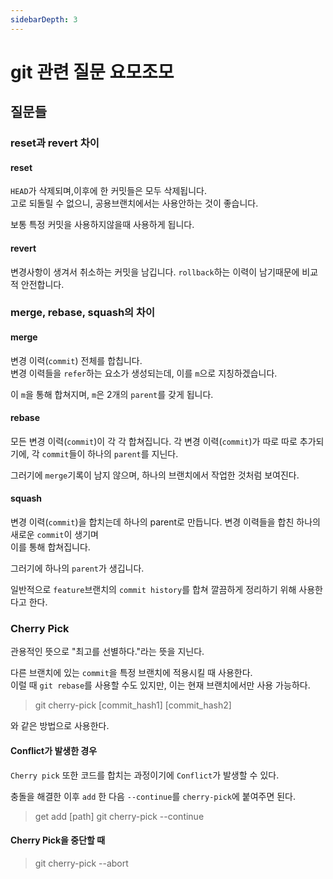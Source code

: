 ```yaml
---
sidebarDepth: 3
---
```


# git 관련 질문 요모조모

## 질문들

### reset과 revert 차이

<Detail>

#### reset

`HEAD`가 삭제되며,이후에 한 커밋들은 모두 삭제됩니다.  
고로 되돌릴 수 없으니, 공용브랜치에서는 사용안하는 것이 좋습니다.

보통 특정 커밋을 사용하지않을때 사용하게 됩니다.

#### revert

변경사항이 생겨서 취소하는 커밋을 남깁니다.
`rollback`하는 이력이 남기때문에 비교적 안전합니다.

</Detail>

### merge, rebase, squash의 차이

<Detail>

#### merge

변경 이력(`commit`) 전체를 합칩니다.  
변경 이력들을 `refer`하는 요소가 생성되는데, 이를 `m`으로 지칭하겠습니다.

이 `m`을 통해 합쳐지며, `m`은 2개의 `parent`를 갖게 됩니다.

#### rebase

모든 변경 이력(`commit`)이 각 각 합쳐집니다.
각 변경 이력(`commit`)가 따로 따로 추가되기에, 각 `commit`들이 하나의 `parent`를 지닌다.

그러기에 `merge`기록이 남지 않으며, 하나의 브랜치에서 작업한 것처럼 보여진다.

#### squash

변경 이력(`commit`)을 합치는데 하나의 parent로 만듭니다.
변경 이력들을 합친 하나의 새로운 `commit`이 생기며  
이를 통해 합쳐집니다.

그러기에 하나의 `parent`가 생깁니다.

일반적으로 `feature`브랜치의 `commit history`를 합쳐 깔끔하게 정리하기 위해 사용한다고 한다.

</Detail>

### Cherry Pick

<Detail>

관용적인 뜻으로 "최고를 선별하다."라는 뜻을 지닌다.

다른 브랜치에 있는 `commit`을 특정 브랜치에 적용시킬 때 사용한다.  
이럴 때 `git rebase`를 사용할 수도 있지만, 이는 현재 브랜치에서만 사용 가능하다.

> git cherry-pick [commit_hash1] [commit_hash2]

와 같은 방법으로 사용한다.

#### Conflict가 발생한 경우

`Cherry pick` 또한 코드를 합치는 과정이기에 `Conflict`가 발생할 수 있다.

충돌을 해결한 이후 `add` 한 다음 `--continue`를 `cherry-pick`에 붙여주면 된다.

> get add [path]
> git cherry-pick --continue

#### Cherry Pick을 중단할 때

> git cherry-pick --abort

</Detail>

